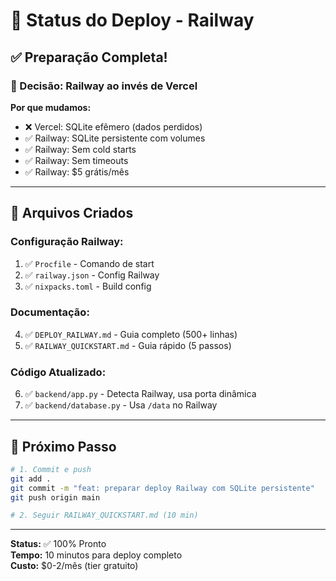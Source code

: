 # 🚂 Status do Deploy - Railway

## ✅ Preparação Completa!

### 🎯 Decisão: Railway ao invés de Vercel

**Por que mudamos:**
- ❌ Vercel: SQLite efêmero (dados perdidos)
- ✅ Railway: SQLite persistente com volumes
- ✅ Railway: Sem cold starts
- ✅ Railway: Sem timeouts
- ✅ Railway: $5 grátis/mês

---

## 📁 Arquivos Criados

### Configuração Railway:
1. ✅ `Procfile` - Comando de start
2. ✅ `railway.json` - Config Railway  
3. ✅ `nixpacks.toml` - Build config

### Documentação:
4. ✅ `DEPLOY_RAILWAY.md` - Guia completo (500+ linhas)
5. ✅ `RAILWAY_QUICKSTART.md` - Guia rápido (5 passos)

### Código Atualizado:
6. ✅ `backend/app.py` - Detecta Railway, usa porta dinâmica
7. ✅ `backend/database.py` - Usa `/data` no Railway

---

## 🚀 Próximo Passo

```bash
# 1. Commit e push
git add .
git commit -m "feat: preparar deploy Railway com SQLite persistente"
git push origin main

# 2. Seguir RAILWAY_QUICKSTART.md (10 min)
```

---

**Status:** ✅ 100% Pronto  
**Tempo:** 10 minutos para deploy completo  
**Custo:** $0-2/mês (tier gratuito)
